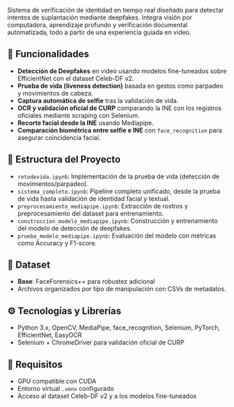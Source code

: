 Sistema de verificación de identidad en tiempo real diseñado para detectar intentos de suplantación mediante deepfakes. Integra visión por computadora, aprendizaje profundo y verificación documental automatizada, todo a partir de una experiencia guiada en video.

## 📌 Funcionalidades

- **Detección de Deepfakes** en video usando modelos fine-tuneados sobre EfficientNet con el dataset Celeb-DF v2.
- **Prueba de vida (liveness detection)** basada en gestos como parpadeo y movimientos de cabeza.
- **Captura automática de selfie** tras la validación de vida.
- **OCR y validación oficial de CURP** comparando la INE con los registros oficiales mediante scraping con Selenium.
- **Recorte facial desde la INE** usando Mediapipe.
- **Comparación biométrica entre selfie e INE** con `face_recognition` para asegurar coincidencia facial.

## 🧱 Estructura del Proyecto

- `retodevida.ipynb`: Implementación de la prueba de vida (detección de movimientos/parpadeo).
- `sistema_completo.ipynb`: Pipeline completo unificado, desde la prueba de vida hasta validación de identidad facial y textual.
- `preprocesamiento_mediapipe.ipynb`: Extracción de rostros y preprocesamiento del dataset para entrenamiento.
- `construccion_modelo_mediapipe.ipynb`: Construcción y entrenamiento del modelo de detección de deepfakes.
- `prueba_modelo_mediapipe.ipynb`: Evaluación del modelo con métricas como Accuracy y F1-score.

## 📂 Dataset

- **Base**: FaceForensics++ para robustez adicional
- Archivos organizados por tipo de manipulación con CSVs de metadatos.

## ⚙️ Tecnologías y Librerías

- Python 3.x, OpenCV, MediaPipe, face_recognition, Selenium, PyTorch, EfficientNet, EasyOCR
- Selenium + ChromeDriver para validación oficial de CURP

## 🚀 Requisitos

- GPU compatible con CUDA
- Entorno virtual `.venv` configurado
- Acceso al dataset Celeb-DF v2 y a los modelos fine-tuneados
